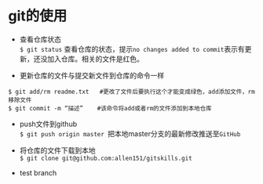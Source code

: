 # git的使用  

- 查看仓库状态  
`$ git status` 查看仓库的状态，提示`no changes added to commit`表示有更新，还没加入仓库。相关的文件是红色。  

- 更新仓库的文件与提交新文件到仓库的命令一样  
```
$ git add/rm readme.txt   #更改了文件后要执行这个才能变成绿色，add添加文件，rm移除文件
$ git commit -m “描述”    #该命令将add或者rm的文件添加到本地仓库
```

- push文件到github  
`$ git push origin master `把本地master分支的最新修改推送至`GitHub`

- 将仓库的文件下载到本地  
`$ git clone git@github.com:allen151/gitskills.git`

- test branch